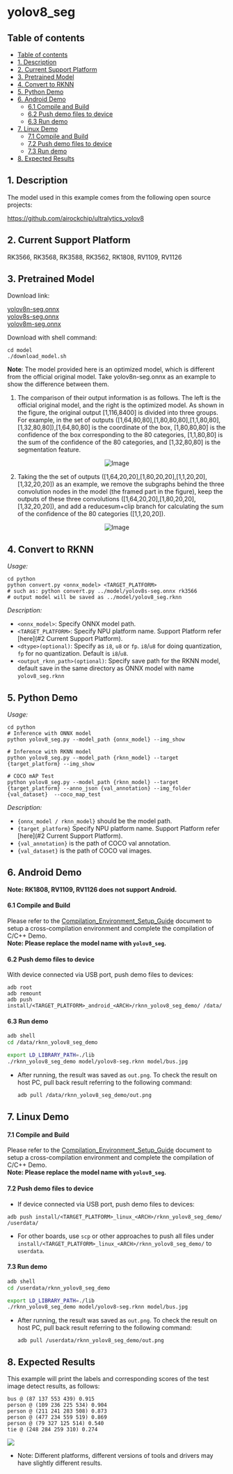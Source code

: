 # yolov8_seg

## Table of contents

- [Table of contents](#table-of-contents)
- [1. Description](#1-description)
- [2. Current Support Platform](#2-current-support-platform)
- [3. Pretrained Model](#3-pretrained-model)
- [4. Convert to RKNN](#4-convert-to-rknn)
- [5. Python Demo](#5-python-demo)
- [6. Android Demo](#6-android-demo)
    - [6.1 Compile and Build](#61-compile-and-build)
    - [6.2 Push demo files to device](#62-push-demo-files-to-device)
    - [6.3 Run demo](#63-run-demo)
- [7. Linux Demo](#7-linux-demo)
    - [7.1 Compile and Build](#71-compile-and-build)
    - [7.2 Push demo files to device](#72-push-demo-files-to-device)
    - [7.3 Run demo](#73-run-demo)
- [8. Expected Results](#8-expected-results)



## 1. Description

The model used in this example comes from the following open source projects:  

https://github.com/airockchip/ultralytics_yolov8



## 2. Current Support Platform

RK3566, RK3568, RK3588, RK3562, RK1808, RV1109, RV1126



## 3. Pretrained Model

Download link: 

[yolov8n-seg.onnx](https://ftrg.zbox.filez.com/v2/delivery/data/95f00b0fc900458ba134f8b180b3f7a1/examples/yolov8_seg/yolov8n-seg.onnx)<br />[yolov8s-seg.onnx](https://ftrg.zbox.filez.com/v2/delivery/data/95f00b0fc900458ba134f8b180b3f7a1/examples/yolov8_seg/yolov8s-seg.onnx)<br />[yolov8m-seg.onnx](https://ftrg.zbox.filez.com/v2/delivery/data/95f00b0fc900458ba134f8b180b3f7a1/examples/yolov8_seg/yolov8m-seg.onnx)

Download with shell command:

```
cd model
./download_model.sh
```

**Note**: The model provided here is an optimized model, which is different from the official original model. Take yolov8n-seg.onnx as an example to show the difference between them.
1. The comparison of their output information is as follows. The left is the official original model, and the right is the optimized model. As shown in the figure, the original output [1,116,8400] is divided into three groups. For example, in the set of outputs ([1,64,80,80],[1,80,80,80],[1,1,80,80],[1,32,80,80]),[1,64,80,80] is the coordinate of the box, [1,80,80,80] is the confidence of the box corresponding to the 80 categories, [1,1,80,80] is the sum of the confidence of the 80 categories, and [1,32,80,80] is the segmentation feature.

<div align=center>
  <img src="./model_comparison/yolov8_seg_output_comparison.jpg" alt="Image">
</div>

2. Taking the the set of outputs ([1,64,20,20],[1,80,20,20],[1,1,20,20],[1,32,20,20]) as an example, we remove the subgraphs behind the three convolution nodes in the model (the framed part in the figure), keep the outputs of these three convolutions ([1,64,20,20],[1,80,20,20],[1,32,20,20]), and add a reducesum+clip branch for calculating the sum of the confidence of the 80 categories ([1,1,20,20]).

<div align=center>
  <img src="./model_comparison/yolov8_seg_graph_comparison.jpg" alt="Image">
</div>

## 4. Convert to RKNN

*Usage:*

```shell
cd python
python convert.py <onnx_model> <TARGET_PLATFORM>
# such as: python convert.py ../model/yolov8s-seg.onnx rk3566
# output model will be saved as ../model/yolov8_seg.rknn
```

*Description:*

- `<onnx_model>`: Specify ONNX model path.
- `<TARGET_PLATFORM>`: Specify NPU platform name. Support Platform refer [here](#2 Current Support Platform).
- `<dtype>(optional)`: Specify as `i8`, `u8` or `fp`. `i8`/`u8` for doing quantization, `fp` for no quantization. Default is `i8`/`u8`.
- `<output_rknn_path>(optional)`: Specify save path for the RKNN model, default save in the same directory as ONNX model with name `yolov8_seg.rknn`



## 5. Python Demo

*Usage:*

```
cd python
# Inference with ONNX model
python yolov8_seg.py --model_path {onnx_model} --img_show

# Inference with RKNN model
python yolov8_seg.py --model_path {rknn_model} --target {target_platform} --img_show

# COCO mAP Test
python yolov8_seg.py --model_path {rknn_model} --target {target_platform} --anno_json {val_annotation} --img_folder {val_dataset}  --coco_map_test
```
*Description:*
- `{onnx_model / rknn_model}` should be the model path.
- `{target_platform}` Specify NPU platform name. Support Platform refer [here](#2 Current Support Platform).
- `{val_annotation}` is the path of COCO val annotation.
- `{val_dataset}` is the path of COCO val images.



## 6. Android Demo
**Note: RK1808, RV1109, RV1126 does not support Android.**

#### 6.1 Compile and Build

Please refer to the [Compilation_Environment_Setup_Guide](../../docs/Compilation_Environment_Setup_Guide.md#android-platform) document to setup a cross-compilation environment and complete the compilation of C/C++ Demo.  
**Note: Please replace the model name with `yolov8_seg`.**

#### 6.2 Push demo files to device

With device connected via USB port, push demo files to devices:

```shell
adb root
adb remount
adb push install/<TARGET_PLATFORM>_android_<ARCH>/rknn_yolov8_seg_demo/ /data/
```

#### 6.3 Run demo

```sh
adb shell
cd /data/rknn_yolov8_seg_demo

export LD_LIBRARY_PATH=./lib
./rknn_yolov8_seg_demo model/yolov8-seg.rknn model/bus.jpg
```

- After running, the result was saved as `out.png`. To check the result on host PC, pull back result referring to the following command: 

  ```sh
  adb pull /data/rknn_yolov8_seg_demo/out.png
  ```



## 7. Linux Demo

#### 7.1 Compile and Build

Please refer to the [Compilation_Environment_Setup_Guide](../../docs/Compilation_Environment_Setup_Guide.md#linux-platform) document to setup a cross-compilation environment and complete the compilation of C/C++ Demo.  
**Note: Please replace the model name with `yolov8_seg`.**

#### 7.2 Push demo files to device

- If device connected via USB port, push demo files to devices:

```shell
adb push install/<TARGET_PLATFORM>_linux_<ARCH>/rknn_yolov8_seg_demo/ /userdata/
```

- For other boards, use `scp` or other approaches to push all files under `install/<TARGET_PLATFORM>_linux_<ARCH>/rknn_yolov8_seg_demo/` to `userdata`.

#### 7.3 Run demo

```sh
adb shell
cd /userdata/rknn_yolov8_seg_demo

export LD_LIBRARY_PATH=./lib
./rknn_yolov8_seg_demo model/yolov8-seg.rknn model/bus.jpg
```

- After running, the result was saved as `out.png`. To check the result on host PC, pull back result referring to the following command: 

  ```
  adb pull /userdata/rknn_yolov8_seg_demo/out.png
  ```



## 8. Expected Results

This example will print the labels and corresponding scores of the test image detect results, as follows:
```
bus @ (87 137 553 439) 0.915
person @ (109 236 225 534) 0.904
person @ (211 241 283 508) 0.873
person @ (477 234 559 519) 0.869
person @ (79 327 125 514) 0.540
tie @ (248 284 259 310) 0.274
```

<img src="./reference_results/yolov8s_seg_c_demo_result.jpg">

- Note: Different platforms, different versions of tools and drivers may have slightly different results.

